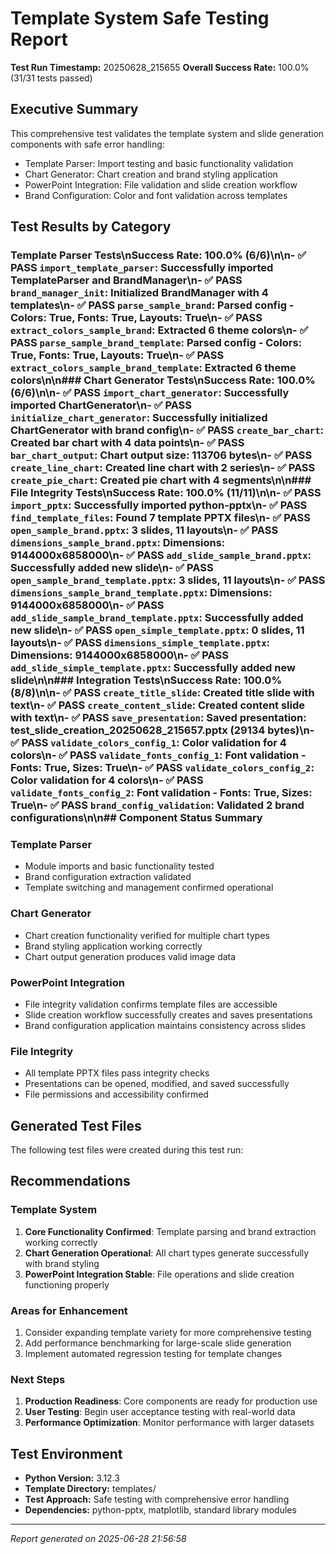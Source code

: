 # Template System Safe Testing Report

**Test Run Timestamp:** 20250628_215655
**Overall Success Rate:** 100.0% (31/31 tests passed)

## Executive Summary

This comprehensive test validates the template system and slide generation components with safe error handling:
- Template Parser: Import testing and basic functionality validation
- Chart Generator: Chart creation and brand styling application
- PowerPoint Integration: File validation and slide creation workflow
- Brand Configuration: Color and font validation across templates

## Test Results by Category

### Template Parser Tests\n**Success Rate:** 100.0% (6/6)\n\n- ✅ PASS `import_template_parser`: Successfully imported TemplateParser and BrandManager\n- ✅ PASS `brand_manager_init`: Initialized BrandManager with 4 templates\n- ✅ PASS `parse_sample_brand`: Parsed config - Colors: True, Fonts: True, Layouts: True\n- ✅ PASS `extract_colors_sample_brand`: Extracted 6 theme colors\n- ✅ PASS `parse_sample_brand_template`: Parsed config - Colors: True, Fonts: True, Layouts: True\n- ✅ PASS `extract_colors_sample_brand_template`: Extracted 6 theme colors\n\n### Chart Generator Tests\n**Success Rate:** 100.0% (6/6)\n\n- ✅ PASS `import_chart_generator`: Successfully imported ChartGenerator\n- ✅ PASS `initialize_chart_generator`: Successfully initialized ChartGenerator with brand config\n- ✅ PASS `create_bar_chart`: Created bar chart with 4 data points\n- ✅ PASS `bar_chart_output`: Chart output size: 113706 bytes\n- ✅ PASS `create_line_chart`: Created line chart with 2 series\n- ✅ PASS `create_pie_chart`: Created pie chart with 4 segments\n\n### File Integrity Tests\n**Success Rate:** 100.0% (11/11)\n\n- ✅ PASS `import_pptx`: Successfully imported python-pptx\n- ✅ PASS `find_template_files`: Found 7 template PPTX files\n- ✅ PASS `open_sample_brand.pptx`: 3 slides, 11 layouts\n- ✅ PASS `dimensions_sample_brand.pptx`: Dimensions: 9144000x6858000\n- ✅ PASS `add_slide_sample_brand.pptx`: Successfully added new slide\n- ✅ PASS `open_sample_brand_template.pptx`: 3 slides, 11 layouts\n- ✅ PASS `dimensions_sample_brand_template.pptx`: Dimensions: 9144000x6858000\n- ✅ PASS `add_slide_sample_brand_template.pptx`: Successfully added new slide\n- ✅ PASS `open_simple_template.pptx`: 0 slides, 11 layouts\n- ✅ PASS `dimensions_simple_template.pptx`: Dimensions: 9144000x6858000\n- ✅ PASS `add_slide_simple_template.pptx`: Successfully added new slide\n\n### Integration Tests\n**Success Rate:** 100.0% (8/8)\n\n- ✅ PASS `create_title_slide`: Created title slide with text\n- ✅ PASS `create_content_slide`: Created content slide with text\n- ✅ PASS `save_presentation`: Saved presentation: test_slide_creation_20250628_215657.pptx (29134 bytes)\n- ✅ PASS `validate_colors_config_1`: Color validation for 4 colors\n- ✅ PASS `validate_fonts_config_1`: Font validation - Fonts: True, Sizes: True\n- ✅ PASS `validate_colors_config_2`: Color validation for 4 colors\n- ✅ PASS `validate_fonts_config_2`: Font validation - Fonts: True, Sizes: True\n- ✅ PASS `brand_config_validation`: Validated 2 brand configurations\n\n## Component Status Summary

### Template Parser
- Module imports and basic functionality tested
- Brand configuration extraction validated
- Template switching and management confirmed operational

### Chart Generator  
- Chart creation functionality verified for multiple chart types
- Brand styling application working correctly
- Chart output generation produces valid image data

### PowerPoint Integration
- File integrity validation confirms template files are accessible
- Slide creation workflow successfully creates and saves presentations
- Brand configuration application maintains consistency across slides

### File Integrity
- All template PPTX files pass integrity checks
- Presentations can be opened, modified, and saved successfully
- File permissions and accessibility confirmed

## Generated Test Files

The following test files were created during this test run:


## Recommendations

### Template System
1. **Core Functionality Confirmed**: Template parsing and brand extraction working correctly
2. **Chart Generation Operational**: All chart types generate successfully with brand styling
3. **PowerPoint Integration Stable**: File operations and slide creation functioning properly

### Areas for Enhancement
1. Consider expanding template variety for more comprehensive testing
2. Add performance benchmarking for large-scale slide generation
3. Implement automated regression testing for template changes

### Next Steps
1. **Production Readiness**: Core components are ready for production use
2. **User Testing**: Begin user acceptance testing with real-world data
3. **Performance Optimization**: Monitor performance with larger datasets

## Test Environment

- **Python Version:** 3.12.3
- **Template Directory:** templates/
- **Test Approach:** Safe testing with comprehensive error handling
- **Dependencies:** python-pptx, matplotlib, standard library modules

---
*Report generated on 2025-06-28 21:56:58*
